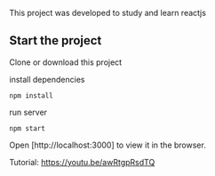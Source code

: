 
This project was developed to study and learn reactjs

## Start the project

Clone or download this project

install dependencies

    npm install

run server

    npm start


Open [http://localhost:3000] to view it in the browser.

Tutorial: https://youtu.be/awRtgpRsdTQ
